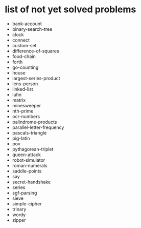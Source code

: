 # list of not yet solved problems

* bank-account
* binary-search-tree
* clock
* connect
* custom-set
* difference-of-squares
* food-chain
* forth
* go-counting
* house
* largest-series-product
* lens-person
* linked-list
* luhn
* matrix
* minesweeper
* nth-prime
* ocr-numbers
* palindrome-products
* parallel-letter-frequency
* pascals-triangle
* pig-latin
* pov
* pythagorean-triplet
* queen-attack
* robot-simulator
* roman-numerals
* saddle-points
* say
* secret-handshake
* series
* sgf-parsing
* sieve
* simple-cipher
* trinary
* wordy
* zipper
